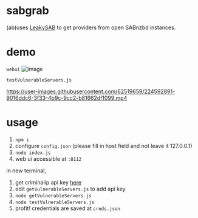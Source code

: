 # sabgrab
(ab)uses [LeakySAB](https://github.com/rlaphoenix/LeakySAB-PoC) to get providers from open SABnzbd instances.

# demo
`webui`
![image](https://user-images.githubusercontent.com/62519659/224598128-567e69e9-adc3-4059-9e9e-25855d7d7926.png)

`testVulnerableServers.js`

https://user-images.githubusercontent.com/62519659/224592891-9016ddc6-3f33-4b9c-9cc2-b81662df1099.mp4

# usage
1. `npm i`
2. configure `config.json` (please fill in host field and not leave it 127.0.0.1)
3. `node index.js`
4. web ui accessible at `:8112`

in new terminal,
1. get criminalip api key [here](https://www.criminalip.io/mypage/information)
2. edit `getVulnerableServers.js` to add api key
3. `node getVulnerableServers.js`
4. `node testVulnerableServers.js`
5. profit! credentials are saved at `creds.json`
